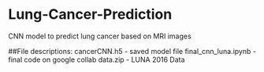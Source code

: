 # Lung-Cancer-Prediction
CNN model to predict lung cancer based on MRI images

##File descriptions:
cancerCNN.h5 - saved model file 
final_cnn_luna.ipynb - final code on google collab
data.zip - LUNA 2016 Data
